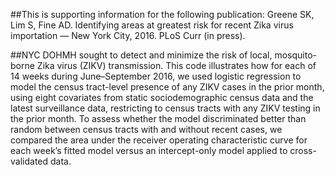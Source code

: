 ##This is supporting information for the following publication: Greene SK, Lim S, Fine AD. Identifying areas at greatest risk for recent Zika virus importation — New York City, 2016. PLoS Curr (in press).

##NYC DOHMH sought to detect and minimize the risk of local, mosquito-borne Zika virus (ZIKV) transmission. This code illustrates how for each of 14 weeks during June–September 2016, we used logistic regression to model the census tract-level presence of any ZIKV cases in the prior month, using eight covariates from static sociodemographic census data and the latest surveillance data, restricting to census tracts with any ZIKV testing in the prior month. To assess whether the model discriminated better than random between census tracts with and without recent cases, we compared the area under the receiver operating characteristic curve for each week’s fitted model versus an intercept-only model applied to cross-validated data.
